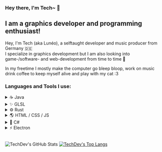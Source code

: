 
### Hey there, I'm Tech~ 👋

## I am a graphics developer and programming enthusiast!
Hey, I'm Tech (aka Lunéo), a selftaught developer and music producer from Germany 🇩🇪 <br>
I specialize in graphics development but I am also looking into <br>
game-/software- and web-development from time to time 👾

In my freetime I mostly make the computer go bleep bloop, work on music <br>
drink coffee to keep myself alive and play with my cat :3

### Languages and Tools I use:
<details>
    <summary>☕️ Java</summary>
    &nbsp;&nbsp;&nbsp;&nbsp;Java was the first language I learned properly. The only <br>
    &nbsp;&nbsp;&nbsp;&nbsp;use that I currently have for it though, is Minecraft Spigot Plugins / Forge Mods.
</details>

<details>
    <summary>✨ GLSL</summary>
    &nbsp;&nbsp;&nbsp;&nbsp;What I do 80% of the time when programming is graphics development. <br>
    &nbsp;&nbsp;&nbsp;&nbsp;Shaders (or Minecraft shaders in particular) always fascinated me <br>
    &nbsp;&nbsp;&nbsp;&nbsp;and so that is what I am specialising in, which I obviously have to either use GLSL or HLSL for.
</details>

<details>
    <summary>⚙️ Rust</summary>
    &nbsp;&nbsp;&nbsp;&nbsp;I am fairly new to Rust but really enjoy it! <br>
    &nbsp;&nbsp;&nbsp;&nbsp;After being done with game prototyping in Unity, I write my games in<br>
    &nbsp;&nbsp;&nbsp;&nbsp;Rust alongside my very barebones rust game engine.
</details>

<details>
    <summary>🌎 HTML / CSS / JS</summary>
    &nbsp;&nbsp;&nbsp;&nbsp;Well... I use it for web stuff ig?
</details>

<details>
    <summary>🔪 C#</summary>
    &nbsp;&nbsp;&nbsp;&nbsp;I use C# mainly for game prototyping in Unity.
</details>

<details>
    <summary>⚡️ Electron</summary>
    &nbsp;&nbsp;&nbsp;&nbsp;It's what I use for nearly anything related to <br>
    &nbsp;&nbsp;&nbsp;&nbsp;software development. Since I am fairly confident in my full stack <br>
    &nbsp;&nbsp;&nbsp;&nbsp;web development skills, working with Electron works like a charm for me.
</details>

<br>

![TechDev's GitHub Stats](https://github-readme-stats.vercel.app/api?username=TechDevOnGithub&show_icons=true&theme=tokyonight)
[![TechDev's Top Langs](https://github-readme-stats.vercel.app/api/top-langs/?username=TechDevOnGithub&layout=compact&theme=tokyonight)](https://github.com/anuraghazra/github-readme-stats)
